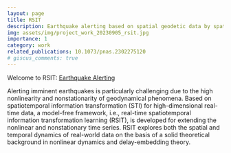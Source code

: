 ```yaml
---
layout: page
title: RSIT
description: Earthquake alerting based on spatial geodetic data by spatiotemporal information transformation learning
img: assets/img/project_work_20230905_rsit.jpg
importance: 1
category: work
related_publications: 10.1073/pnas.2302275120
# giscus_comments: true
---
```


Welcome to RSIT: <a href="https://earthquakepredictionrsit.com/" target="_blank">Earthquake Alerting</a>

Alerting imminent earthquakes is particularly challenging due to the high nonlinearity and nonstationarity of geodynamical phenomena. Based on spatiotemporal information transformation (STI) for high-dimensional real-time data, a model-free framework, i.e., real-time spatiotemporal information transformation learning (RSIT), is developed for extending the nonlinear and nonstationary time series. RSIT explores both the spatial and temporal dynamics of real-world data on the basis of a solid theoretical background in nonlinear dynamics and delay-embedding theory.